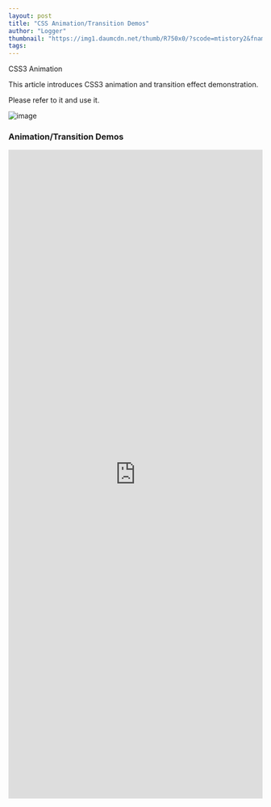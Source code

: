 ```yaml
---
layout: post
title: "CSS Animation/Transition Demos"
author: "Logger"
thumbnail: "https://img1.daumcdn.net/thumb/R750x0/?scode=mtistory2&fname=https%3A%2F%2Ft1.daumcdn.net%2Fcfile%2Ftistory%2F2505274157576BFB38"
tags: 
---
```



CSS3 Animation

This article introduces CSS3 animation and transition effect demonstration.

Please refer to it and use it.

![image](https://t1.daumcdn.net/cfile/tistory/2505274157576BFB38)

### Animation/Transition Demos

<iframe allowfullscreen="true" allowpaymentrequest="true" allowtransparency="true" class="cp_embed_iframe " frameborder="0" height="1285" width="100%" name="cp_embed_1" scrolling="no" src="https://codepen.io/jaehee/embed/wWKXba?height=1285&amp;theme-id=19458&amp;slug-hash=wWKXba&amp;default-tab=result&amp;user=jaehee&amp;embed-version=2&amp;name=cp_embed_1" style="width: 100%; overflow:hidden; display:block;" title="CodePen Embed" loading="lazy" id="cp_embed_wWKXba"></iframe>